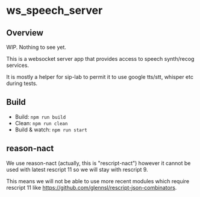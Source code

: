 # ws_speech_server

## Overview

WIP. Nothing to see yet.

This is a websocket server app that provides access to speech synth/recog services.

It is mostly a helper for sip-lab to permit it to use google tts/stt, whisper etc during tests.

## Build

- Build: `npm run build`
- Clean: `npm run clean`
- Build & watch: `npm run start`

## reason-nact

We use reason-nact (actually, this is "rescript-nact") however it cannot be used with latest rescript 11 so we will stay with rescript 9.

This means we will not be able to use more recent modules which require rescript 11 like https://github.com/glennsl/rescript-json-combinators.


